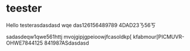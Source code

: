 # teester

Hello testerasdasdasd  wqe
das126156489789 4DAD23ㄋ56ㄎ

sadasdeqw1qwe561httj
mvojgipjgpeioowjfcasoldkp[
kfabmour[PICMUVR-OHWE7844125
841987ASdasdasd
